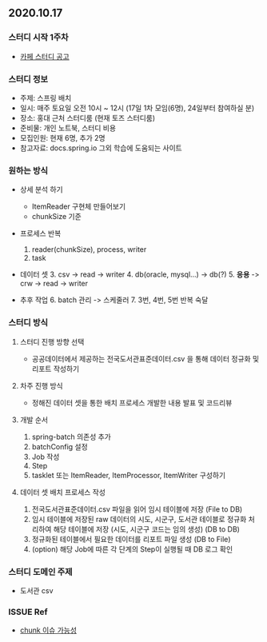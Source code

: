 ## 2020.10.17

### 스터디 시작 1주차

- [카페 스터디 공고](https://cafe.naver.com/javachobostudy)

### 스터디 정보

- 주제: 스프링 배치
- 일시: 매주 토요일 오전 10시 ~ 12시
  (17일 1차 모임(6명), 24일부터 참여하실 분)
- 장소: 홍대 근처 스터디룸 (현재 토즈 스터디룸)
- 준비물: 개인 노트북, 스터디 비용
- 모집인원: 현재 6명, 추가 2명
- 참고자료: docs.spring.io 그외 학습에 도움되는 사이트

### 원하는 방식

- 상세 분석 하기
	- ItemReader 구현체 만들어보기
	- chunkSize 기준

- 프로세스 반복
	1. reader(chunkSize), process, writer
	2. task

- 데이터 셋
	3. csv -> read -> writer
	4. db(oracle, mysql...) -> db(?)
	5. **응용** -> crw -> read -> writer

- 추후 작업
	6. batch 관리 -> 스케줄러
	7. 3번, 4번, 5번 반복 숙달

### 스터디 방식

1. 스터디 진행 방향 선택
	- 공공데이터에서 제공하는 전국도서관표준데이터.csv 을 통해 데이터 정규화 및 리포트 작성하기

2. 차주 진행 방식
	- 정해진 데이터 셋을 통한 배치 프로세스 개발한 내용 발표 및 코드리뷰

3. 개발 순서
	1) spring-batch 의존성 추가
	2) batchConfig 설정
	3) Job 작성
	4) Step
	5) tasklet 또는 ItemReader, ItemProcessor, ItemWriter 구성하기

4. 데이터 셋 배치 프로세스 작성
	1) 전국도서관표준데이터.csv 파일을 읽어 임시 테이블에 저장 (File to DB)
	2) 임시 테이블에 저장된 raw 데이터의 시도, 시군구, 도서관 테이블로 정규화 처리하여 해당 테이블에 저장 (시도, 시군구 코드는 임의 생성) (DB to DB)
	3) 정규화된 테이블에서 필요한 데이터를 리포트 파일 생성 (DB to File)
	4) (option) 해당 Job에 따른 각 단계의 Step이 실행될 때 DB 로그 확인

### 스터디 도메인 주제

- 도서관 csv

### ISSUE Ref

- [chunk 이슈 가능성](https://jaehun2841.github.io/2020/08/08/2020-08-08-spring-batch-db-connection-issue/#spring-batch%EA%B0%80-%ED%95%98%EA%B3%A0-%EC%9E%88%EB%8A%94-%EC%9D%BC)
